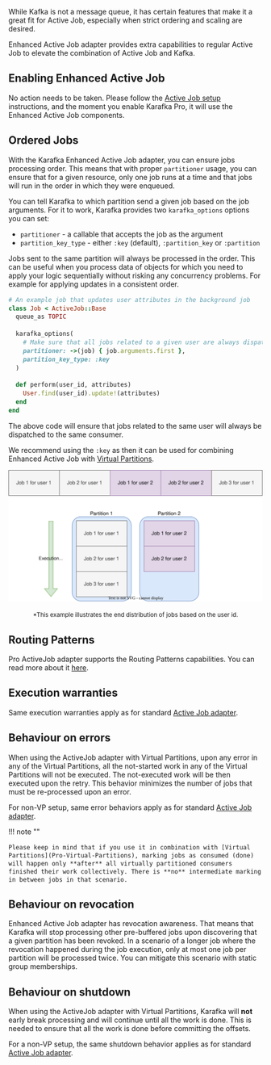 While Kafka is not a message queue, it has certain features that make it a great fit for Active Job, especially when strict ordering and scaling are desired.

Enhanced Active Job adapter provides extra capabilities to regular Active Job to elevate the combination of Active Job and Kafka.

## Enabling Enhanced Active Job

No action needs to be taken. Please follow the [Active Job setup](Active-Job#active-job-setup) instructions, and the moment you enable Karafka Pro, it will use the Enhanced Active Job components.

## Ordered Jobs

With the Karafka Enhanced Active Job adapter, you can ensure jobs processing order. This means that with proper `partitioner` usage, you can ensure that for a given resource, only one job runs at a time and that jobs will run in the order in which they were enqueued.

You can tell Karafka to which partition send a given job based on the job arguments. For it to work, Karafka provides two `karafka_options` options you can set:

- `partitioner` - a callable that accepts the job as the argument
- `partition_key_type` - either `:key` (default), `:partition_key` or `:partition`

Jobs sent to the same partition will always be processed in the order. This can be useful when you process data of objects for which you need to apply your logic sequentially without risking any concurrency problems. For example for applying updates in a consistent order.

```ruby
# An example job that updates user attributes in the background job
class Job < ActiveJob::Base
  queue_as TOPIC

  karafka_options(
    # Make sure that all jobs related to a given user are always dispatched to the same partition
    partitioner: ->(job) { job.arguments.first },
    partition_key_type: :key
  )

  def perform(user_id, attributes)
    User.find(user_id).update!(attributes)
  end
end
```

The above code will ensure that jobs related to the same user will always be dispatched to the same consumer.

We recommend using the `:key` as then it can be used for combining Enhanced Active Job with [Virtual Partitions](Pro-Virtual-Partitions).

<p align="center">
  <img src="https://raw.githubusercontent.com/karafka/misc/master/charts/enhanced_aj_ordering.svg" />
</p>
<p align="center">
  <small>*This example illustrates the end distribution of jobs based on the user id.
  </small>
</p>

## Routing Patterns

Pro ActiveJob adapter supports the Routing Patterns capabilities. You can read more about it [here](Pro-Routing-Patterns#activejob-routing-patterns).

## Execution warranties

Same execution warranties apply as for standard [Active Job adapter](Active-Job#execution-warranties).

## Behaviour on errors

When using the ActiveJob adapter with Virtual Partitions, upon any error in any of the Virtual Partitions, all the not-started work in any of the Virtual Partitions will not be executed. The not-executed work will be then executed upon the retry. This behavior minimizes the number of jobs that must be re-processed upon an error.

For non-VP setup, same error behaviors apply as for standard [Active Job adapter](Active-Job#behaviour-on-errors).

!!! note ""

    Please keep in mind that if you use it in combination with [Virtual Partitions](Pro-Virtual-Partitions), marking jobs as consumed (done) will happen only **after** all virtually partitioned consumers finished their work collectively. There is **no** intermediate marking in between jobs in that scenario.

## Behaviour on revocation

Enhanced Active Job adapter has revocation awareness. That means that Karafka will stop processing other pre-buffered jobs upon discovering that a given partition has been revoked. In a scenario of a longer job where the revocation happened during the job execution, only at most one job per partition will be processed twice. You can mitigate this scenario with static group memberships.

## Behaviour on shutdown

When using the ActiveJob adapter with Virtual Partitions, Karafka will **not** early break processing and will continue until all the work is done. This is needed to ensure that all the work is done before committing the offsets.

For a non-VP setup, the same shutdown behavior applies as for standard [Active Job adapter](Active-Job#behaviour-on-shutdown).
